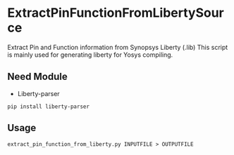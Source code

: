# ExtractPinFunctionFromLibertySource
Extract Pin and Function information from Synopsys Liberty (.lib)
This script is mainly used for generating liberty for Yosys compiling.

## Need Module

* Liberty-parser

```
pip install liberty-parser
```

## Usage

```
extract_pin_function_from_liberty.py INPUTFILE > OUTPUTFILE
```
